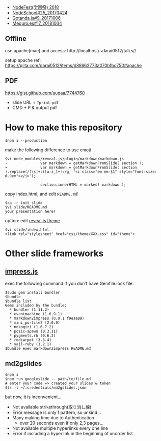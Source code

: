 - [NodeFest(学園祭) 2018](https://darai0512.github.io/nodefest2018/#/)
- [NodeSchool#25_20170424](https://darai0512.github.io/talks/nodeschool_20170424/)
- [Gotanda.js#9_20171006](https://darai0512.github.io/talks/gotandajs_20171006/)
- [Meguro.es#17_20181004](https://darai0512.github.io/talks/meguroes_20181004/)

## Offline

use apache(mac) and access: http://localhost/~darai0512/talks/<dirname>/

setup apache ref: https://qiita.com/darai0512/items/d88662773a070b1bc750#apache

## PDF

https://gist.github.com/uupaa/7744760

- slide URL + `?print-pdf`
- CMD + P & output pdf

# How to make this repository

```
$npm i --production
```

make the following difference to use emoji

```
$vi node_modules/reveal.js/plugin/markdown/markdown.js
-				var markdown = getMarkdownFromSlide( section );
+				var markdown = getMarkdownFromSlide( section ).replace(/[\s]+:([a-z_]+):/g, '<i class="em em-$1" style="font-size: 0.9em"></i>');

 				section.innerHTML = marked( markdown );
```

copy index.html, and edit `README.md`!

```
$cp -r init slide
$vi slide/README.md
your presentation here!
```

option: edit [reveal.js theme](https://revealjs.com/#/themes)

```
$vi slide/index.html
<link rel="stylesheet" href="css/theme/XXX.css" id="theme">
```

# Other slide frameworks
## [impress.js](https://github.com/tsucchi/ruby-markdown2impress)

exec the following command if you don't have Gemfile.lock file.

```
$sudo gem install bundler
$bundle
$bundle list
Gems included by the bundle:
  * bundler (1.11.2)
  * eventmachine (1.0.9.1)
  * markdown2impress (0.0.1 f9eaa89)
  * mini_portile2 (2.0.0)
  * nokogiri (1.6.7.2)
  * posix-spawn (0.3.11)
  * pygments.rb (0.6.3)
  * redcarpet (3.3.4)
  * yajl-ruby (1.2.1)
$bundle exec markdown2impress README.md
```

## md2gslides

```
$npm i
$npm run googleslide -- path/to/file.md
# enter your code => created your slides & token
$ls -l ~/.credentials/md2gslides.json
```

but now, it is inconvenient...

- Not available strikethrough(取り消し線)
- Error message is only 1 pattern, so unkind...
- Many making time due to Authentication
  - over 20 seconds even if only 2,3 pages...
- Not available multiple hyperlinks every one line
- Error if including a hyperlink in the beginning of unorder list
